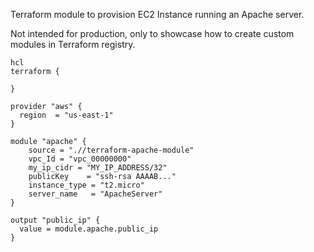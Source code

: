 Terraform module to provision EC2 Instance running an Apache server.

Not intended for production, only to showcase how to create custom modules in Terraform registry.

```
hcl
terraform {
  
}

provider "aws" {
  region  = "us-east-1"
}

module "apache" {
    source = ".//terraform-apache-module"
    vpc_Id = "vpc_00000000"
    my_ip_cidr = "MY_IP_ADDRESS/32"
    publicKey    = "ssh-rsa AAAAB..."
    instance_type = "t2.micro"
    server_name   = "ApacheServer"
}

output "public_ip" {
  value = module.apache.public_ip
}
```

